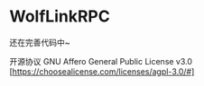 # WolfLinkRPC

还在完善代码中~

开源协议 GNU Affero General Public License v3.0 [https://choosealicense.com/licenses/agpl-3.0/#]

